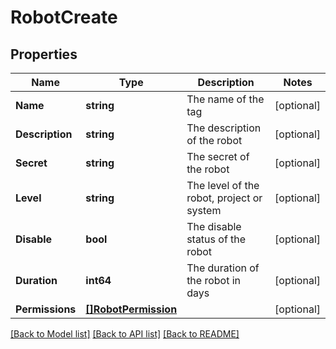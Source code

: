 # RobotCreate

## Properties

Name | Type | Description | Notes
------------ | ------------- | ------------- | -------------
**Name** | **string** | The name of the tag | [optional] 
**Description** | **string** | The description of the robot | [optional] 
**Secret** | **string** | The secret of the robot | [optional] 
**Level** | **string** | The level of the robot, project or system | [optional] 
**Disable** | **bool** | The disable status of the robot | [optional] 
**Duration** | **int64** | The duration of the robot in days | [optional] 
**Permissions** | [**[]RobotPermission**](RobotPermission.md) |  | [optional] 

[[Back to Model list]](../README.md#documentation-for-models) [[Back to API list]](../README.md#documentation-for-api-endpoints) [[Back to README]](../README.md)


